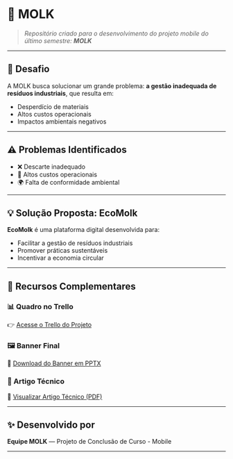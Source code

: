 # 🌱 MOLK

> *Repositório criado para o desenvolvimento do projeto mobile do último semestre: **MOLK***  

---

## 🧩 Desafio

A MOLK busca solucionar um grande problema: **a gestão inadequada de resíduos industriais**, que resulta em:

- Desperdício de materiais  
- Altos custos operacionais  
- Impactos ambientais negativos  

---

## ⚠️ Problemas Identificados

- ❌ Descarte inadequado  
- 💸 Altos custos operacionais  
- 🌍 Falta de conformidade ambiental  

---

## 💡 Solução Proposta: **EcoMolk**

**EcoMolk** é uma plataforma digital desenvolvida para:

- Facilitar a gestão de resíduos industriais  
- Promover práticas sustentáveis  
- Incentivar a economia circular  

---

## 📌 Recursos Complementares

### 📊 Quadro no Trello  
👉 [Acesse o Trello do Projeto](https://trello.com/invite/b/67af428dea326c47eb65034d/ATTIedac883d307614066cc3735ffa4ade59887E8AFF/ecomolk)

### 🖼️ Banner Final  
🎨 [Download do Banner em PPTX](https://github.com/KalledAbdala/MOLK/blob/main/Banner_Artigo/Banner_ECOMOLK%5B1%5D.pptx)

### 🧠 Artigo Técnico  
📄 [Visualizar Artigo Técnico (PDF)](https://github.com/KalledAbdala/MOLK/blob/main/Banner_Artigo/Artigo_Tecnico_ECOMOLK.pdf)

---

## ✨ Desenvolvido por  
**Equipe MOLK** — Projeto de Conclusão de Curso - Mobile

---

